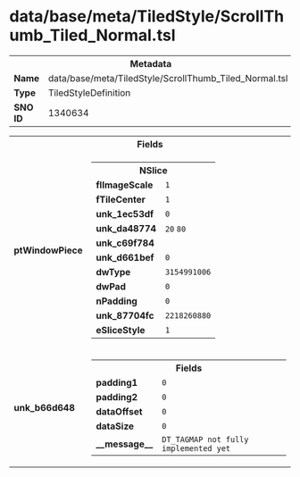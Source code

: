 <h1>data/base/meta/TiledStyle/ScrollThumb_Tiled_Normal.tsl</h1><table><tr><th colspan="100%">Metadata</th></tr><tr><td><b>Name</b></td><td>data/base/meta/TiledStyle/ScrollThumb_Tiled_Normal.tsl</td></tr><tr><td><b>Type</b></td><td>TiledStyleDefinition</td></tr><tr><td><b>SNO ID</b></td><td>1340634</td></tr></table>

<table><tr><th colspan="100%">Fields</th></tr><tr><td><b>ptWindowPiece</b></td><td><table><tr><th colspan="100%">NSlice</th></tr><tr><td><b>flImageScale</b></td><td><code>1</code></td></tr><tr><td><b>fTileCenter</b></td><td><code>1</code></td></tr><tr><td><b>unk_1ec53df</b></td><td><code>0</code></td></tr><tr><td><b>unk_da48774</b></td><td><code>20</code>
<code>80</code>
</td></tr><tr><td><b>unk_c69f784</b></td><td></td></tr><tr><td><b>unk_d661bef</b></td><td><code>0</code></td></tr><tr><td><b>dwType</b></td><td><code>3154991006</code></td></tr><tr><td><b>dwPad</b></td><td><code>0</code></td></tr><tr><td><b>nPadding</b></td><td><code>0</code></td></tr><tr><td><b>unk_87704fc</b></td><td><code>2218260880</code></td></tr><tr><td><b>eSliceStyle</b></td><td><code>1</code></td></tr></table>


</td></tr><tr><td><b>unk_b66d648</b></td><td><table><tr><th colspan="100%">Fields</th></tr><tr><td><b>padding1</b></td><td><code>0</code></td></tr><tr><td><b>padding2</b></td><td><code>0</code></td></tr><tr><td><b>dataOffset</b></td><td><code>0</code></td></tr><tr><td><b>dataSize</b></td><td><code>0</code></td></tr><tr><td><b>__message__</b></td><td><code>DT_TAGMAP not fully implemented yet</code></td></tr></table>

</td></tr></table>

